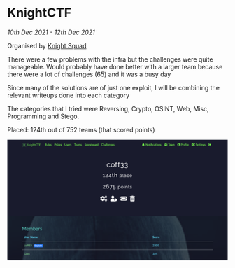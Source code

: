 # KnightCTF

<em>10th Dec 2021 - 12th Dec 2021 </em>

Organised by [Knight Squad](https://knightsquad.org/)

There were a few problems with the infra but the challenges were quite manageable. Would probably have done better with a larger team because there were a lot of challenges (65) and it was a busy day

Since many of the solutions are of just one exploit, I will be combining the relevant writeups done into each category

The categories that I tried were Reversing, Crypto, OSINT, Web, Misc, Programming and Stego.

Placed: 124th out of 752 teams (that scored points)

![score](./images/score.png)
